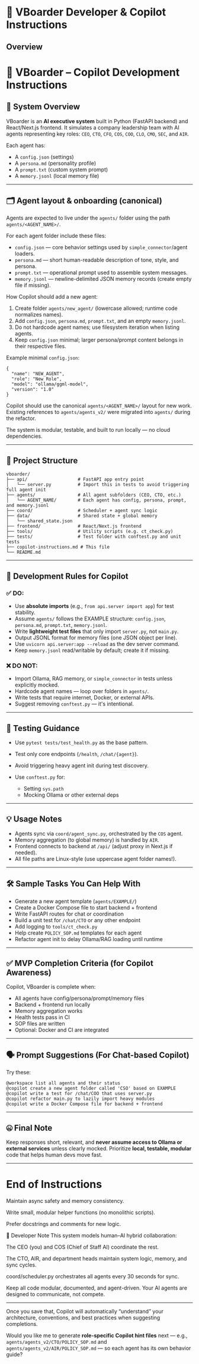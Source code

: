 # 🧭 VBoarder Developer & Copilot Instructions

## Overview

# 🤖 VBoarder – Copilot Development Instructions

## 🧠 System Overview

VBoarder is an **AI executive system** built in Python (FastAPI backend) and React/Next.js frontend. It simulates a company leadership team with AI agents representing key roles: `CEO`, `CTO`, `CFO`, `COS`, `COO`, `CLO`, `CMO`, `SEC`, and `AIR`.

Each agent has:

- A `config.json` (settings)
- A `persona.md` (personality profile)
- A `prompt.txt` (custom system prompt)
- A `memory.jsonl` (local memory file)

---

## 🗂️ Agent layout & onboarding (canonical)

Agents are expected to live under the `agents/` folder using the path `agents/<AGENT_NAME>/`.

For each agent folder include these files:

- `config.json` — core behavior settings used by `simple_connector`/agent loaders.
- `persona.md` — short human-readable description of tone, style, and persona.
- `prompt.txt` — operational prompt used to assemble system messages.
- `memory.jsonl` — newline-delimited JSON memory records (create empty file if missing).

How Copilot should add a new agent:

1. Create folder `agents/new_agent/` (lowercase allowed; runtime code normalizes names).
2. Add `config.json`, `persona.md`, `prompt.txt`, and an empty `memory.jsonl`.
3. Do not hardcode agent names; use filesystem iteration when listing agents.
4. Keep `config.json` minimal; larger persona/prompt content belongs in their respective files.

Example minimal `config.json`:

```
{
  "name": "NEW_AGENT",
  "role": "New Role",
  "model": "ollama/ggml-model",
  "version": "1.0"
}
```

Copilot should use the canonical `agents/<AGENT_NAME>/` layout for new work. Existing references to `agents/agents_v2/` were migrated into `agents/` during the refactor.

The system is modular, testable, and built to run locally — no cloud dependencies.

---

## 📁 Project Structure

```plaintext
vboarder/
├── api/                   # FastAPI app entry point
│   └── server.py          # Import this in tests to avoid triggering full agent init
├── agents/                # All agent subfolders (CEO, CTO, etc.)
│   └── AGENT_NAME/        # Each agent has config, persona, prompt, and memory.jsonl
├── coord/                 # Scheduler + agent sync logic
├── data/                  # Shared state + global memory
│   └── shared_state.json
├── frontend/              # React/Next.js frontend
├── tools/                 # Utility scripts (e.g. ct_check.py)
├── tests/                 # Test folder with conftest.py and unit tests
├── copilot-instructions.md # This file
└── README.md
```

---

## 🔧 Development Rules for Copilot

### ✅ DO:

- Use **absolute imports** (e.g., `from api.server import app`) for test stability.
- Assume `agents/` follows the EXAMPLE structure: `config.json`, `persona.md`, `prompt.txt`, `memory.jsonl`.
- Write **lightweight test files** that only import `server.py`, not `main.py`.
- Output JSONL format for memory files (one JSON object per line).
- Use `uvicorn api.server:app --reload` as the dev server command.
- Keep `memory.jsonl` read/writable by default; create it if missing.

### ❌ DO NOT:

- Import Ollama, RAG memory, or `simple_connector` in tests unless explicitly mocked.
- Hardcode agent names — loop over folders in `agents/`.
- Write tests that require internet, Docker, or external APIs.
- Suggest removing `conftest.py` — it's intentional.

---

## 🧪 Testing Guidance

- Use `pytest tests/test_health.py` as the base pattern.
- Test only core endpoints (`/health`, `/chat/{agent}`).
- Avoid triggering heavy agent init during test discovery.
- Use `conftest.py` for:

  - Setting `sys.path`
  - Mocking Ollama or other external deps

---

## 💡 Usage Notes

- Agents sync via `coord/agent_sync.py`, orchestrated by the `COS` agent.
- Memory aggregation (to global memory) is handled by `AIR`.
- Frontend connects to backend at `/api/` (adjust proxy in Next.js if needed).
- All file paths are Linux-style (use uppercase agent folder names!).

---

## 🛠️ Sample Tasks You Can Help With

- Generate a new agent template (`agents/EXAMPLE/`)
- Create a Docker Compose file to start backend + frontend
- Write FastAPI routes for chat or coordination
- Build a unit test for `/chat/CTO` or any other endpoint
- Add logging to `tools/ct_check.py`
- Help create `POLICY_SOP.md` templates for each agent
- Refactor agent init to delay Ollama/RAG loading until runtime

---

## ✅ MVP Completion Criteria (for Copilot Awareness)

Copilot, VBoarder is complete when:

- All agents have config/persona/prompt/memory files
- Backend + frontend run locally
- Memory aggregation works
- Health tests pass in CI
- SOP files are written
- Optional: Docker and CI are integrated

---

## 🗣️ Prompt Suggestions (For Chat-based Copilot)

Try these:

```
@workspace list all agents and their status
@copilot create a new agent folder called 'CSO' based on EXAMPLE
@copilot write a test for /chat/COO that uses server.py
@copilot refactor main.py to lazily import heavy modules
@copilot write a Docker Compose file for backend + frontend
```

---

## 🤐 Final Note

Keep responses short, relevant, and **never assume access to Ollama or external services** unless clearly mocked. Prioritize **local, testable, modular** code that helps human devs move fast.

---

# End of Instructions

Maintain async safety and memory consistency.

Write small, modular helper functions (no monolithic scripts).

Prefer docstrings and comments for new logic.

🧠 Developer Note
This system models human–AI hybrid collaboration:

The CEO (you) and COS (Chief of Staff AI) coordinate the rest.

The CTO, AIR, and department heads maintain system logic, memory, and sync cycles.

coord/scheduler.py orchestrates all agents every 30 seconds for sync.

Keep all code modular, documented, and agent-driven.
Your AI agents are designed to communicate, not compete.

---

Once you save that, Copilot will automatically “understand” your architecture, conventions, and best practices when suggesting completions.

Would you like me to generate **role-specific Copilot hint files** next — e.g., `agents/agents_v2/CTO/POLICY_SOP.md` and `agents/agents_v2/AIR/POLICY_SOP.md` — so each agent has its own behavior guide?

